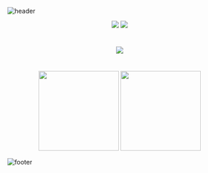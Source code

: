 ![header](https://capsule-render.vercel.app/api?type=waving&color=9FDDE3&text=%20Choewy%20%20&height=200&fontSize=90&fontColor=ffffff)

<div align="center">
    <a href="https://hits.seeyoufarm.com"><img src="https://hits.seeyoufarm.com/api/count/incr/badge.svg?url=https%3A%2F%2Fgithub.com%2Fchoewy&count_bg=%235FF3C1&title_bg=%23555555&title=hits&edge_flat=false"/></a>
    <a href="https://choewy.tistory.com"><img src="https://img.shields.io/badge/blog-tistory-yellow"></a>
</div>

<h1></h1>

<div align="center">
    <img src="https://github-profile-trophy.vercel.app/?username=choewy&margin-w=15">
</div>

<h1></h1>

<div align="center">
    <img style="height: 180px" src="https://github-readme-stats.vercel.app/api?username=choewy">
    <img style="height: 180px" src="https://github-readme-stats.vercel.app/api/top-langs/?username=choewy&layout=compact">
</div>

![footer](https://capsule-render.vercel.app/api?section=footer&type=waving&color=9FDDE3)
